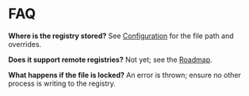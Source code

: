 # FAQ

**Where is the registry stored?**  See [Configuration](./configuration.md) for the file path and overrides.

**Does it support remote registries?**  Not yet; see the [Roadmap](./roadmap.md).

**What happens if the file is locked?**  An error is thrown; ensure no other process is writing to the registry.
